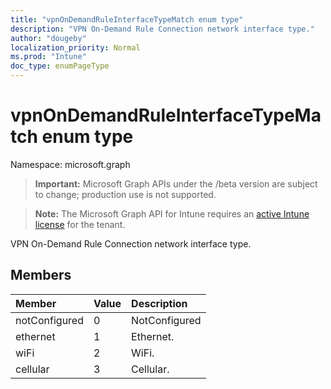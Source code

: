 ```yaml
---
title: "vpnOnDemandRuleInterfaceTypeMatch enum type"
description: "VPN On-Demand Rule Connection network interface type."
author: "dougeby"
localization_priority: Normal
ms.prod: "Intune"
doc_type: enumPageType
---
```


# vpnOnDemandRuleInterfaceTypeMatch enum type

Namespace: microsoft.graph

> **Important:** Microsoft Graph APIs under the /beta version are subject to change; production use is not supported.

> **Note:** The Microsoft Graph API for Intune requires an [active Intune license](https://go.microsoft.com/fwlink/?linkid=839381) for the tenant.

VPN On-Demand Rule Connection network interface type.

## Members
|Member|Value|Description|
|:---|:---|:---|
|notConfigured|0|NotConfigured|
|ethernet|1|Ethernet.|
|wiFi|2|WiFi.|
|cellular|3|Cellular.|




